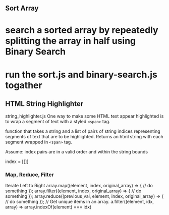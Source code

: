 ## Sort Array

# search a sorted array by repeatedly splitting the array in half using Binary Search
# run the sort.js and binary-search.js togather

## HTML String Highlighter
string_highlighter.js
One way to make some HTML text appear highlighted is to wrap a segment of text with a styled `<span>` tag.

function that takes a string and a list of pairs of string indices representing segments of text that are to be highlighted. Returns an html string with each segment wrapped in `<span>` tag.

Assume: index pairs are in a valid order and within the string bounds

index = [[]]

### Map, Reduce, Filter
Iterate Left to Right
array.map((element, index, original_array) => {
      // do something
});
array.filter((element, index, original_array) => {
      // do something
});
array.reduce((previous_val, element, index, original_array) => {
      // do something
});
// Get unique items in an array.
a.filter((element, idx, array) => array.indexOf(element) === idx)

